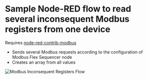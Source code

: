 # Sample Node-RED flow to read several inconsequent Modbus registers from one device

Requires [node-red-contrib-modbus](https://github.com/biancoroyal/node-red-contrib-modbus)

* Sends several Modbus requests according to the configuration of Modbus Flex Sequencer node
* Creates an array from all values

![Modbus Inconsequent Registers Flow](https://github.com/ebabeshko/node-red-flows/assets/63898296/0a49a367-009c-452f-a6ee-e1da0c38ace2)
